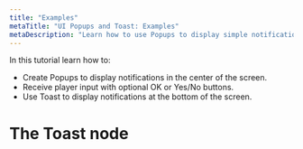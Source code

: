 ```yaml
---
title: "Examples"
metaTitle: "UI Popups and Toast: Examples"
metaDescription: "Learn how to use Popups to display simple notifications in the center of the screen with optional, OK or Yes/No buttons.  Use Toast to display notifications at the bottom of the screen."
---
```


In this tutorial learn how to:

-  Create Popups to display notifications in the center of the screen.  
-  Receive player input with optional OK or Yes/No buttons.  
-  Use Toast to display notifications at the bottom of the screen.   

# The Toast node
